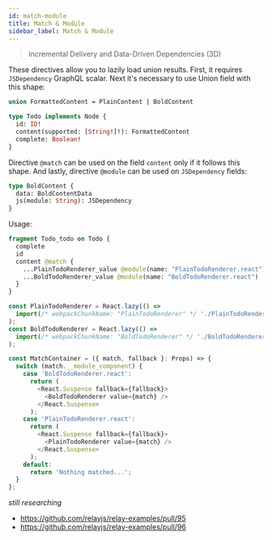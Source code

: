 ```yaml
---
id: match-module
title: Match & Module
sidebar_label: Match & Module
---
```


> Incremental Delivery and Data-Driven Dependencies (3D)

These directives allow you to lazily load union results. First, it requires `JSDependency` GraphQL scalar. Next it's necessary to use Union field with this shape:

```graphql
union FormattedContent = PlainContent | BoldContent

type Todo implements Node {
  id: ID!
  content(supported: [String!]!): FormattedContent
  complete: Boolean!
}
```

Directive `@match` can be used on the field `content` only if it follows this shape. And lastly, directive `@module` can be used on `JSDependency` fields:

```graphql
type BoldContent {
  data: BoldContentData
  js(module: String): JSDependency
}
```

Usage:

```graphql
fragment Todo_todo on Todo {
  complete
  id
  content @match {
    ...PlainTodoRenderer_value @module(name: "PlainTodoRenderer.react")
    ...BoldTodoRenderer_value @module(name: "BoldTodoRenderer.react")
  }
}
```

```js
const PlainTodoRenderer = React.lazy(() =>
  import(/* webpackChunkName: "PlainTodoRenderer" */ './PlainTodoRenderer'),
);
const BoldTodoRenderer = React.lazy(() =>
  import(/* webpackChunkName: "BoldTodoRenderer" */ './BoldTodoRenderer'),
);

const MatchContainer = ({ match, fallback }: Props) => {
  switch (match.__module_component) {
    case 'BoldTodoRenderer.react':
      return (
        <React.Suspense fallback={fallback}>
          <BoldTodoRenderer value={match} />
        </React.Suspense>
      );
    case 'PlainTodoRenderer.react':
      return (
        <React.Suspense fallback={fallback}>
          <PlainTodoRenderer value={match} />
        </React.Suspense>
      );
    default:
      return 'Nothing matched...';
  }
};
```

_still researching_

- https://github.com/relayjs/relay-examples/pull/95
- https://github.com/relayjs/relay-examples/pull/96
